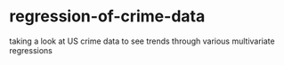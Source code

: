 # regression-of-crime-data
taking a look at US crime data to see trends through various multivariate regressions

